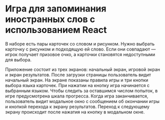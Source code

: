 # Игра для запоминания иностранных слов с использованием React

В наборе есть пары карточек со словом и рисунком. Нужно выбрать карточку с рисунком и подходящую ей слово. Если они совпадают — игрок получает призовое очко, а карточки становятся недоступными для выбора.

Приложение состоит из трех экранов: начальный экран, игровой экран и экран результатов.
После загрузки страницы пользователь видит начальный экран. На экране показаны правила игры и три кнопки выбора языка карточек.
При нажатии на кнопку игра начинается с выбранным языком.
Чтобы следить за оставшимся числом попыток, в игре предусмотрена шкала прогресса.
Когда игра заканчивается, пользователь видит модальное окно с сообщением об окончании игры и кнопкой перехода к экрану результатов.
Переход к следующему экрану происходит после нажатия на кнопку в модальном окне.
